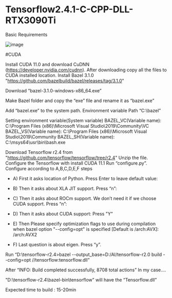 # Tensorflow2.4.1-C-CPP-DLL-RTX3090Ti

Basic Requirements

![image](https://user-images.githubusercontent.com/20577227/114127659-9c540300-9935-11eb-83ca-20cf7a83fc27.png)


#CUDA

 Install CUDA 11.0 and download CuDNN (https://developer.nvidia.com/cudnn). After downloading copy all the files to CUDA installed location. 
 Install Bazel 3.1.0 "https://github.com/bazelbuild/bazel/releases/tag/3.1.0"
 
Download “bazel-3.1.0-windows-x86_64.exe”

Make Bazel folder and copy the “exe” file and rename it as “bazel.exe”

Add “bazel.exe” to the system path. Environment variable Path “C:\bazel”

Setting environment variable(System variable)
BAZEL_VC(Variable name): C:\Program Files (x86)\Microsoft Visual Studio\2019\Community\VC
BAZEL_VS(Variable name): C:\Program Files (x86)\Microsoft Visual Studio\2019\Community
BAZEL_SH(Variable name): C:\msys64\usr\bin\bash.exe

Download Tensorflow r2.4 from "https://github.com/tensorflow/tensorflow/tree/r2.4"
Unzip the file.
Configure the Tensorflow with install CUDA 11.1
Run “configure.py”. Configure according to A,B,C,D,E,F steps

   * A) First it asks location of Python. Press Enter to leave default value:

   * B) Then it asks about XLA JIT support. Press “n”:

   * C) Then it asks about ROCm support. We don’t need it if we choose CUDA support. Press “n”:

   * D) Then it asks about CUDA support: Press "Y"

   * E) Then Please specify optimization flags to use during compilation when bazel option "--config=opt" is specified [Default is /arch:AVX]: /arch:AVX2

   * F) Last question is about eigen. Press “y”.

Run “D:\tensorflow-r2.4>bazel --output_base=D:/AI/tensorflow-r2.0 build --config=opt //tensorflow:tensorflow.dll”

After “INFO: Build completed successfully, 8708 total actions” In my case....

"D:\tensorflow-r2.4\bazel-bin\tensorflow” will have the “Tensorflow.dll”

Expected time to build : 15-20min
